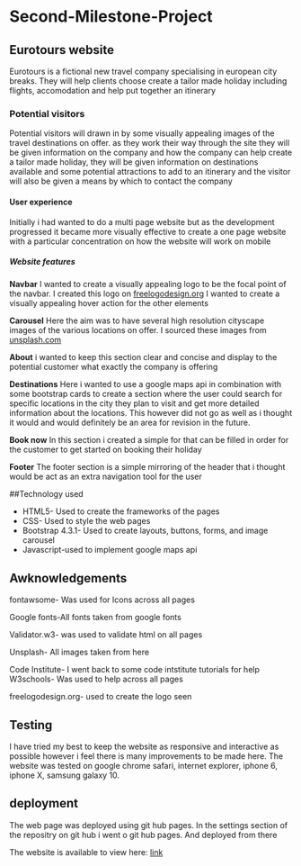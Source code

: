 
# Second-Milestone-Project

## Eurotours website

Eurotours is a fictional new travel company specialising in european city breaks. They will help clients choose create a tailor made holiday including flights, accomodation and help put together an itinerary

### Potential visitors
Potential visitors will drawn in by some visually appealing images of the travel destinations on offer. as they work their way through the site they will be given information on the company and how the company can help create a tailor made holiday, they will be given information on destinations available and some potential attractions to add to an itinerary and the visitor will also be given a means by which to contact the company

#### User experience
Initially i had wanted to do a multi page website but as the development progressed it became more visually effective to create a one page website with a particular concentration on how the website will work on mobile

##### Website features
**Navbar**
 I wanted to create a visually appealing logo to be the focal point of the navbar. I created this logo on 
<a href="https://www.freelogodesign.org">freelogodesign.org</a>
I wanted to create a visually appealing hover action for the other elements

**Carousel**
Here the aim was to have several high resolution cityscape images of the various locations on offer. I sourced these images from <a href="www.unsplash.com">unsplash.com</a>

**About**
i wanted to keep this section clear and concise and display to the potential customer what exactly the company is offering

**Destinations**
Here i wanted to use a google maps api in combination with some bootstrap cards to create a section where the user could search for specific locations in the city they plan to visit and get more detailed information about the locations. This however did not go as well as i thought it would and would definitely be an area for revision in the future.

**Book now**
In this section i created a simple for that can be filled in order for the customer to get started on booking their holiday

**Footer**
The footer section is a simple mirroring of the header that i thought would be act as an extra navigation tool for the user

##Technology used

<ul>
<li>HTML5- Used to create the frameworks of the pages</li>
<li>CSS- Used to style the web pages</li>
<li>Bootstrap 4.3.1- Used to create layouts, buttons, forms, and image carousel</li>
<li>Javascript-used to implement google maps api</li>
</ul>

## Awknowledgements

fontawsome- Was used for Icons across all pages

Google fonts-All fonts taken from google fonts 

Validator.w3- was used to validate html on all pages 

Unsplash- All images taken from here

Code Institute- I went back to some code intstitute tutorials for help
W3schools- Was used to help across all pages 

freelogodesign.org- used to create the logo seen

## Testing

I have tried my best to keep the website as responsive and interactive as possible however i feel there is many improvements to be made here. The website was tested on google chrome
safari, internet explorer, iphone 6, iphone X, samsung galaxy 10.

## deployment

The web page was deployed using git hub pages. In the settings section of the repositry on git hub i went o git hub pages. And deployed from there

The website is available to view here: <a href="https://conbonbom.github.io/second-milestone-project/">link</a>